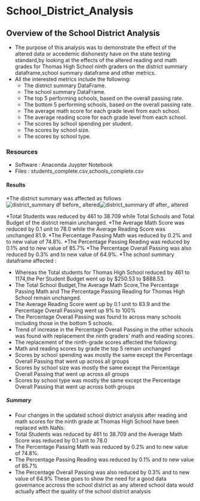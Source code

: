 # School_District_Analysis

## Overview of the School District Analysis
 * The purpose of this analysis was to demonstrate the effect of the altered data or accedemic dishonesty have on
   the state testing standard,by looking at the effects of the altered reading and math grades for Thomas High School
   ninth graders on the district summary dataframe,school summary dataframe and other metrics.
 * All the interested metrics include the following:
     * The district summary DataFrame.
     * The school summary DataFrame. 
     * The top 5 performing schools, based on the overall passing rate. 
     * The bottom 5 performing schools, based on the overall passing rate.
     * The average math score for each grade level from each school. 
     * The average reading score for each grade level from each school. 
     * The scores by school spending per student. 
     * The scores by school size. 
     * The scores by school type. 
### Resources
  * Software : Anaconda Juypter Notebook
  * Files : students_complete.csv,schools_complete.csv
#### Results
  *The district summary was affected as follows
![district_summary _df_ before_ altered](https://user-images.githubusercontent.com/64270455/187047447-1590aece-adff-4851-b064-51f056af5cb2.png)![district_summary _df_ after_ altered](https://user-images.githubusercontent.com/64270455/187047473-d3bf39f7-f684-4af8-97b9-406f5450fb62.png)
        
  *Total Students was reduced by 461 to 38.709 while Total Schools and Total Budget of the district remain unchanged.
  *The Average Math Score was reduced by 0.1 unit to 78.0 while the Average Reading Score  was unchanged 81.9.
  *The Percentage Passing Math was reduced by 0.2% and to new value of 74.8%.
  *The Percentage Passing Reading was reduced by 0.1% and to new value of 85.7%
  *The Percentage Overall Passing was also reduced by 0.3% and to new value of 64.9%.
  *The school summary dataframe affected :
  * Whereas the Total students for Thomas High School reduced by 461 to 1174,the Per Student Budget went up by $250.53 to $888.53.
  * The Total School Budget,The Average Math Score,The Percentage Passing Math and The Percentage Passing Reading for Thomas High School remain unchanged.
  * The Average Reading Score went up by 0.1 unit to 83.9 and the Percentage Overall Passing went up 9% to 100%
  * The Percentage Overall Passing was found to across many schools including those in the bottom 5 schools.
  * Trend of increase in the Percentage Overall Passing in the other schools was found with replacement the ninth graders’ math and reading scores.
  * The replacement of the ninth-grade scores affected the following:
  * Math and reading scores by grade the top 5 remain unchanged
  * Scores by school spending was mostly the same except the Percentage Overall Passing that went up across all groups
  * Scores by school size was mostly the same except the Percentage Overall Passing that went up across all groups
  * Scores by school type was mostly the same except the Percentage Overall Passing that went up across both groups
##### Summary
  * Four changes in the updated school district analysis after reading and math scores for the ninth grade at Thomas High School have been replaced with NaNs.
  * Total Students was reduced by 461 to 38.709 and the Average Math Score was reduced by 0.1 unit to 78.0
  * The Percentage Passing Math was reduced by 0.2% and to new value of 74.8%.
  * The Percentage Passing Reading was reduced by 0.1% and to new value of 85.7%
  * The Percentage Overall Passing was also reduced by 0.3% and to new value of 64.9% 
  These goes to show the need for a good data governance accross the school district as any altered school data would actually affect the quality of the         school district analysis
